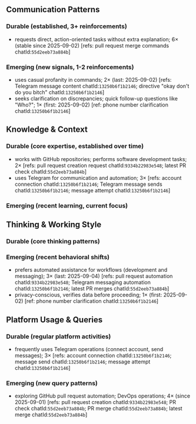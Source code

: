 ## Communication Patterns
### Durable (established, 3+ reinforcements)
- requests direct, action-oriented tasks without extra explanation; 6× (stable since 2025-09-02) [refs: pull request merge commands chatId:`55d2eeb73a884b`]

### Emerging (new signals, 1-2 reinforcements)
- uses casual profanity in commands; 2× (last: 2025-09-02) [refs: Telegram message content chatId:`13250b6f1b2146`; directive "okay don't do you bitch" chatId:`13250b6f1b2146`]
- seeks clarification on discrepancies; quick follow-up questions like "Who?"; 1× (first: 2025-09-02) [ref: phone number clarification chatId:`13250b6f1b2146`]

## Knowledge & Context
### Durable (core expertise, established over time)
- works with GitHub repositories; performs software development tasks; 2× [refs: pull request creation request chatId:`9334b22983e548`; latest PR check chatId:`55d2eeb73a884b`]
- uses Telegram for communication and automation; 3× [refs: account connection chatId:`13250b6f1b2146`; Telegram message sends chatId:`13250b6f1b2146`; message attempt chatId:`13250b6f1b2146`]

### Emerging (recent learning, current focus)

## Thinking & Working Style
### Durable (core thinking patterns)

### Emerging (recent behavioral shifts)
- prefers automated assistance for workflows (development and messaging); 3× (last: 2025-09-04) [refs: pull request automation chatId:`9334b22983e548`; Telegram messaging automation chatId:`13250b6f1b2146`; latest PR merges chatId:`55d2eeb73a884b`]
- privacy-conscious, verifies data before proceeding; 1× (first: 2025-09-02) [ref: phone number clarification chatId:`13250b6f1b2146`]

## Platform Usage & Queries
### Durable (regular platform activities)
- frequently uses Telegram operations (connect account, send messages); 3× [refs: account connection chatId:`13250b6f1b2146`; message send chatId:`13250b6f1b2146`; message attempt chatId:`13250b6f1b2146`]

### Emerging (new query patterns)
- exploring GitHub pull request automation; DevOps operations; 4× (since 2025-09-01) [refs: pull request creation chatId:`9334b22983e548`; PR check chatId:`55d2eeb73a884b`; PR merge chatId:`55d2eeb73a884b`; latest merge chatId:`55d2eeb73a884b`]